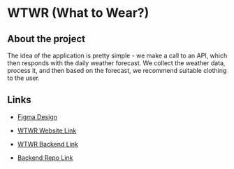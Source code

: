 # WTWR (What to Wear?)

## About the project

The idea of the application is pretty simple - we make a call to an API, which then responds with the daily weather forecast. We collect the weather data, process it, and then based on the forecast, we recommend suitable clothing to the user.

## Links

- [Figma Design](https://www.figma.com/file/DTojSwldenF9UPKQZd6RRb/Sprint-10%3A-WTWR)
- [WTWR Website Link](https://plouis53.github.io/se_project_react/)

- [WTWR Backend Link](http://localhost:3001)

- [Backend Repo Link](https://github.com/Plouis53/se_project_express.git) 
